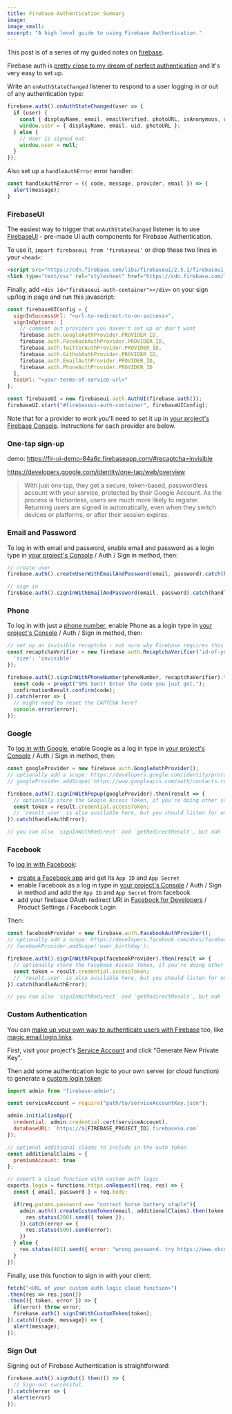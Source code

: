 ```yaml
---
title: Firebase Authentication Summary
image:
image_small:
excerpt: "A high level guide to using Firebase Authentication."
---
```


This post is of a series of my guided notes on [firebase](/firebase).

Firebase auth is [pretty close to my dream of perfect authentication](/auth) and it's very easy to set up.

Write an `onAuthStateChanged` listener to respond to a user logging in or out of any authentication type:

```javascript
firebase.auth().onAuthStateChanged(user => {
  if (user) {
    const { displayName, email, emailVerified, photoURL, isAnonymous, uid, providerData } = user;
    window.user = { displayName, email, uid, photoURL };
  } else {
    // User is signed out.
    window.user = null;
  }
});
```

Also set up a `handleAuthError` error handler:

```javascript
const handleAuthError = ({ code, message, provider, email }) => {
  alert(message);
}
```

### FirebaseUI

The easiest way to trigger that `onAuthStateChanged` listener is to use [FirebaseUI](https://github.com/firebase/firebaseui-web) - pre-made UI auth components for Firebase Authentication.

To use it, `import firebaseui from 'firebaseui'` or drop these two lines in your `<head>`:

```html
<script src="https://cdn.firebase.com/libs/firebaseui/2.5.1/firebaseui.js"></script>
<link type="text/css" rel="stylesheet" href="https://cdn.firebase.com/libs/firebaseui/2.5.1/firebaseui.css" />
```

Finally, add `<div id="firebaseui-auth-container"></div>` on your sign up/log in page and run this javascript:

```javascript
const firebaseUIConfig = {
  signInSuccessUrl: "<url-to-redirect-to-on-success>",
  signInOptions: [
    // comment out providers you haven't set up or don't want
    firebase.auth.GoogleAuthProvider.PROVIDER_ID,
    firebase.auth.FacebookAuthProvider.PROVIDER_ID,
    firebase.auth.TwitterAuthProvider.PROVIDER_ID,
    firebase.auth.GithubAuthProvider.PROVIDER_ID,
    firebase.auth.EmailAuthProvider.PROVIDER_ID,
    firebase.auth.PhoneAuthProvider.PROVIDER_ID
  ],
  tosUrl: "<your-terms-of-service-url>"
};

const firebaseUI = new firebaseui.auth.AuthUI(firebase.auth());
firebaseUI.start("#firebaseui-auth-container", firebaseUIConfig);
```

Note that for a provider to work you'll need to set it up in [your project's Firebase Console](https://console.firebase.google.com/). Instructions for each provider are below.

### One-tap sign-up

demo: https://fir-ui-demo-84a6c.firebaseapp.com/#recaptcha=invisible

https://developers.google.com/identity/one-tap/web/overview

> With just one tap, they get a secure, token-based, passwordless account with your service, protected by their Google Account. As the process is frictionless, users are much more likely to register. Returning users are signed in automatically, even when they switch devices or platforms, or after their session expires.

### Email and Password

To log in with email and password, enable email and password as a login type in [your project's Console](https://console.firebase.google.com/) / Auth / Sign in method, then:

```javascript
// create user
firebase.auth().createUserWithEmailAndPassword(email, password).catch(handleAuthError);

// sign in
firebase.auth().signInWithEmailAndPassword(email, password).catch(handleAuthError);
```

### Phone

To log in with just a [phone number](https://firebase.google.com/docs/auth/web/phone-auth), enable Phone as a login type in [your project's Console](https://console.firebase.google.com/) / Auth / Sign in method, then:

```javascript
// set up an invisible recaptcha - not sure why Firebase requires this
const recaptchaVerifier = new firebase.auth.RecaptchaVerifier('id-of-your-sign-in-button', {
  'size': 'invisible'
});

firebase.auth().signInWithPhoneNumber(phoneNumber, recaptchaVerifier).then(confirmationResult => {
  const code = prompt("SMS Sent! Enter the code you just got.");
  confirmationResult.confirm(code);
}).catch(error => {
  // might need to reset the CAPTCHA here?
  console.error(error);
});
```

### Google

To [log in with Google](https://firebase.google.com/docs/auth/web/google-signin), enable Google as a log in type in [your project's Console](https://console.firebase.google.com/) / Auth / Sign in method, then:

```javascript
const googleProvider = new firebase.auth.GoogleAuthProvider();
// optionally add a scope: https://developers.google.com/identity/protocols/googlescopes
// googleProvider.addScope('https://www.googleapis.com/auth/contacts.readonly');

firebase.auth().signInWithPopup(googleProvider).then(result => {
  // optionally store the Google Access Token, if you're doing other stuff with the Google API:
  const token = result.credential.accessToken;
  // `result.user` is also available here, but you should listen for onAuthStateChanged instead
}).catch(handleAuthError);

// you can also `signInWithRedirect` and `getRedirectResult`, but nah
```

### Facebook

To [log in with Facebook](https://firebase.google.com/docs/auth/web/facebook-login):

* [create a Facebook app](https://developers.facebook.com/) and get its `App ID` and `App Secret`
* enable Facebook as a log in type in [your project's Console](https://console.firebase.google.com/) / Auth / Sign in method and add the `App ID` and `App Secret` from facebook
* add your firebase OAuth redirect URI in [Facebook for Developers](https://developers.facebook.com/) / Product Settings / Facebook Login

Then:

```javascript
const facebookProvider = new firebase.auth.FacebookAuthProvider();
// optionally add a scope: https://developers.facebook.com/docs/facebook-login/permissions
// facebookProvider.addScope('user_birthday');

firebase.auth().signInWithPopup(facebookProvider).then(result => {
  // optionally store the Facebook Access Token, if you're doing other stuff with the Facebook API:
  const token = result.credential.accessToken;
  // `result.user` is also available here, but you should listen for onAuthStateChanged instead
}).catch(handleAuthError);

// you can also `signInWithRedirect` and `getRedirectResult`, but nah
```

### Custom Authentication

You can [make up your own way to authenticate users with Firebase](https://firebase.google.com/docs/auth/web/custom-auth) too, like [magic email login links](https://www.sitepoint.com/lets-kill-the-password-magic-login-links-to-the-rescue/).

First, visit your project's [Service Account](https://console.firebase.google.com/project/_/settings/serviceaccounts/adminsdk) and click "Generate New Private Key".

Then add some authentication logic to your own server (or cloud function) to generate a [custom login token](https://firebase.google.com/docs/auth/admin/create-custom-tokens):

```javascript
import admin from "firebase-admin";

const serviceAccount = require("path/to/serviceAccountKey.json");

admin.initializeApp({
  credential: admin.credential.cert(serviceAccount),
  databaseURL: `https://${FIREBASE_PROJECT_ID}.firebaseio.com`
});

// optional additional claims to include in the auth token
const additionalClaims = {
  premiumAccount: true
};

// export a cloud function with custom auth logic
exports.login = functions.https.onRequest((req, res) => {
  const { email, password } = req.body;

  if(req.params.password === "correct horse battery staple"){
    admin.auth().createCustomToken(email, additionalClaims).then(token => {
      res.status(200).send({ token });
    }).catch(error => {
      res.status(500).send(error);
    })
  } else {
    res.status(401).send({ error: "wrong password. try https://www.xkcd.com/936/" });
  }
});
```

Finally, use this function to sign in with your client:

```javascript
fetch("<URL of your custom auth logic cloud function>")
.then(res => res.json())
.then(({ token, error }) => {
  if(error) throw error;
  firebase.auth().signInWithCustomToken(token);
}).catch(({code, message}) => {
  alert(message);
});
```

### Sign Out

Signing out of Firebase Authentication is straightforward:

```javascript
firebase.auth().signOut().then(() => {
  // Sign-out successful.
}).catch(error => {
  alert(error)
});
```
